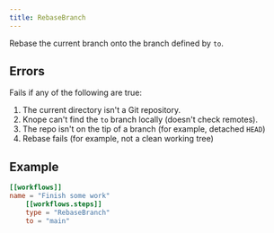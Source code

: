 ```yaml
---
title: RebaseBranch
---
```


Rebase the current branch onto the branch defined by `to`.

## Errors

Fails if any of the following are true:

1. The current directory isn't a Git repository.
2. Knope can't find the `to` branch locally (doesn't check remotes).
3. The repo isn't on the tip of a branch (for example, detached `HEAD`)
4. Rebase fails (for example, not a clean working tree)

## Example

```toml
[[workflows]]
name = "Finish some work"
    [[workflows.steps]]
    type = "RebaseBranch"
    to = "main"
```
